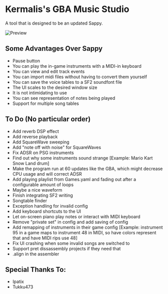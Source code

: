 # Kermalis's GBA Music Studio

A tool that is designed to be an updated Sappy.

![Preview](https://i.imgur.com/joFBQMv.gif)

## Some Advantages Over Sappy
* Pause button
* You can play the in-game instruments with a MIDI-in keyboard
* You can view and edit track events
* You can import midi files without having to convert them yourself
* You can save the voice tables to a SF2 soundfont file
* The UI scales to the desired window size
* It is not intimidating to use
* You can see representation of notes being played
* Support for multiple song tables

## To Do (No particular order)

* Add reverb DSP effect
* Add reverse playback
* Add SquareWave sweeping
* Add "note off with noise" for SquareWaves
* Fix ADSR on PSG instruments
* Find out why some instruments sound strange \[Example: Mario Kart Snow Land drum\]
* Make the program run at 60 updates like the GBA, which might decrease CPU usage and will correct ADSR
* Add playing playlist from Games.yaml and fading out after a configurable amount of loops
* Maybe a nice waveform
* Finish integrating SF2 writing
* Songtable finder
* Exception handling for invalid config
* Add keyboard shortcuts to the UI
* Let on-screen piano play notes or interact with MIDI keyboard
* Remove "private set" in config and add saving of config
* Add remapping of instruments in their game config \[Example: instrument 95 in a game maps to instrument 48 in MIDI, so have colors represent that and have MIDI rips use 48\]
* Fix UI crashing when some invalid songs are switched to
* Support pret dissassembly projects if they need that
* .align in the assembler

## Special Thanks To:
* Ipatix
* Tukku473